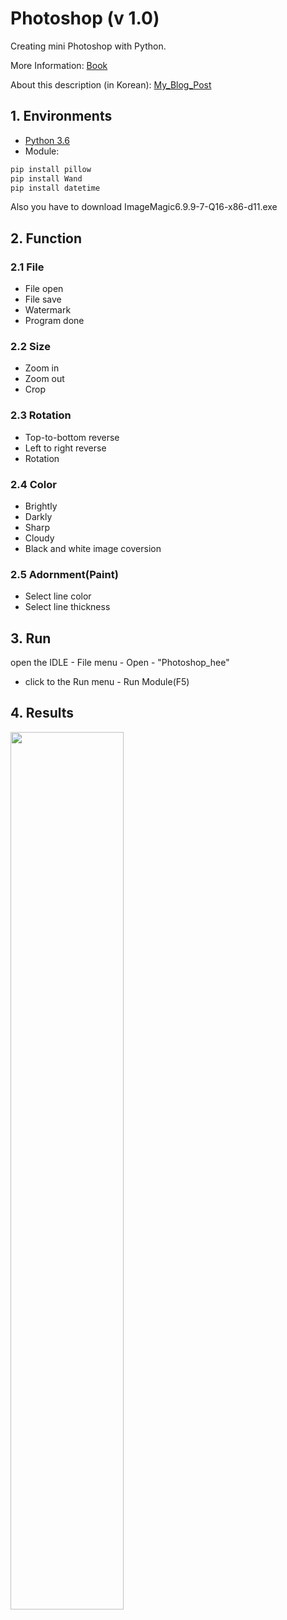 # Photoshop (v 1.0)

Creating mini Photoshop with Python.

More Information: [Book](http://www.hanbit.co.kr/src/4359)

About this description (in Korean): [My_Blog_Post](https://blog.naver.com/peac_gh02/221241799336)

## 1. Environments

- [Python 3.6](https://www.python.org/downloads/)
- Module: 
```bash
pip install pillow
pip install Wand
pip install datetime
```
Also you have to download ImageMagic6.9.9-7-Q16-x86-d11.exe
             
## 2. Function

### 2.1 File

- File open
- File save
- Watermark
- Program done

### 2.2 Size

- Zoom in
- Zoom out
- Crop

### 2.3 Rotation

- Top-to-bottom reverse
- Left to right reverse
- Rotation

### 2.4 Color

- Brightly
- Darkly
- Sharp
- Cloudy
- Black and white image coversion

### 2.5 Adornment(Paint)

- Select line color
- Select line thickness

## 3. Run

open the IDLE - File menu - Open - "Photoshop_hee" 
- click to the Run menu - Run Module(F5)

## 4. Results

<img width="60%" src="https://user-images.githubusercontent.com/47827650/53263753-a39c0080-371d-11e9-82c1-35d877b667cd.jpg" /></div>
